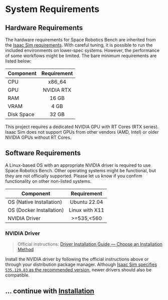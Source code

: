 # System Requirements

## Hardware Requirements

The hardware requirements for Space Robotics Bench are inherited from the [Isaac Sim requirements](https://docs.omniverse.nvidia.com/isaacsim/latest/installation/requirements.html). With careful tuning, it is possible to run the included environments on lower-spec systems. However, the performance of some workflows might be limited. The bare minimum requirements are listed below:

| Component  | Requirement |
| ---------- | :---------: |
| CPU        |   x86_64    |
| GPU        | NVIDIA RTX  |
| RAM        |    16 GB    |
| VRAM       |    4 GB     |
| Disk Space |    32 GB    |

<div class="warning">

This project requires a dedicated NVIDIA GPU with RT Cores (RTX series). Isaac Sim does not support GPUs from other vendors (AMD, Intel) or older NVIDIA GPUs without RT Cores.

</div>

## Software Requirements

A Linux-based OS with an appropriate NVIDIA driver is required to use Space Robotics Bench. Other operating systems might be functional, but they are not officially supported. Please let us know if you confirm functionality on other non-listed systems.

| Component                |  Requirement   |
| ------------------------ | :------------: |
| OS (Native Installation) |  Ubuntu 22.04  |
| OS (Docker Installation) | Linux with X11 |
| NVIDIA Driver            |  >=535,\<560   |

### NVIDIA Driver

> Official instructions: [Driver Installation Guide — Choose an Installation Method](https://docs.nvidia.com/datacenter/tesla/driver-installation-guide/index.html#choose-an-installation-method)

Install the NVIDIA driver by following the official instructions above or through your distribution package manager. Although [Isaac Sim specifies `535.129.03` as the recommended version](https://docs.isaacsim.omniverse.nvidia.com/4.5.0/installation/requirements.html#driver-requirements), newer drivers should also be compatible.

## ... continue with [Installation](./install.md)
